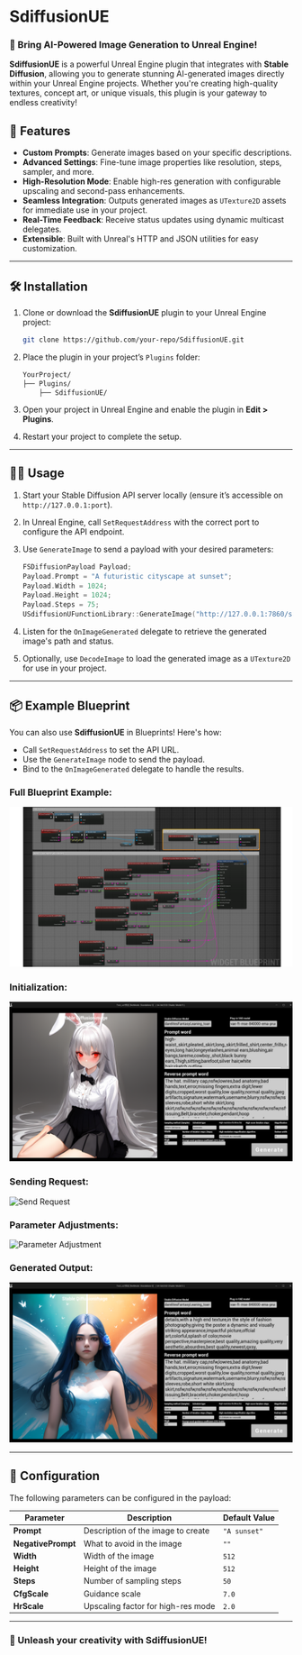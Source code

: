 # SdiffusionUE  

### 🚀 Bring AI-Powered Image Generation to Unreal Engine!  

**SdiffusionUE** is a powerful Unreal Engine plugin that integrates with **Stable Diffusion**, allowing you to generate stunning AI-generated images directly within your Unreal Engine projects. Whether you're creating high-quality textures, concept art, or unique visuals, this plugin is your gateway to endless creativity!  

## 🎨 Features  

- **Custom Prompts**: Generate images based on your specific descriptions.  
- **Advanced Settings**: Fine-tune image properties like resolution, steps, sampler, and more.  
- **High-Resolution Mode**: Enable high-res generation with configurable upscaling and second-pass enhancements.  
- **Seamless Integration**: Outputs generated images as `UTexture2D` assets for immediate use in your project.  
- **Real-Time Feedback**: Receive status updates using dynamic multicast delegates.  
- **Extensible**: Built with Unreal's HTTP and JSON utilities for easy customization.  

---

## 🛠️ Installation  

1. Clone or download the **SdiffusionUE** plugin to your Unreal Engine project:
   
   ```bash
   git clone https://github.com/your-repo/SdiffusionUE.git
   ```  
2. Place the plugin in your project’s `Plugins` folder:
   
   ```
   YourProject/
   ├── Plugins/
       ├── SdiffusionUE/
   ```  
3. Open your project in Unreal Engine and enable the plugin in **Edit > Plugins**.  
4. Restart your project to complete the setup.  

---

## 🧑‍💻 Usage  

1. Start your Stable Diffusion API server locally (ensure it’s accessible on `http://127.0.0.1:port`).  
2. In Unreal Engine, call `SetRequestAddress` with the correct port to configure the API endpoint.  
3. Use `GenerateImage` to send a payload with your desired parameters:
   
   ```cpp
   FSDiffusionPayload Payload;
   Payload.Prompt = "A futuristic cityscape at sunset";
   Payload.Width = 1024;
   Payload.Height = 1024;
   Payload.Steps = 75;
   USdiffusionUFunctionLibrary::GenerateImage("http://127.0.0.1:7860/sdapi/v1/txt2img", Payload);
   ```  
4. Listen for the `OnImageGenerated` delegate to retrieve the generated image's path and status.  
5. Optionally, use `DecodeImage` to load the generated image as a `UTexture2D` for use in your project.  

---

## 📦 Example Blueprint  

You can also use **SdiffusionUE** in Blueprints! Here's how:  
- Call `SetRequestAddress` to set the API URL.  
- Use the `GenerateImage` node to send the payload.  
- Bind to the `OnImageGenerated` delegate to handle the results.  

### Full Blueprint Example:
![Blueprint Overview](./2.png)

### Initialization:
![Initialization](./3.png)

### Sending Request:
![Send Request](./4.png)

### Parameter Adjustments:
![Parameter Adjustment](./5.png)

### Generated Output:
![Generated Output](./1.png)

---

## 🔧 Configuration  

The following parameters can be configured in the payload:  

| Parameter         | Description                         | Default Value  |  
|-------------------|-------------------------------------|----------------|  
| **Prompt**        | Description of the image to create | `"A sunset"`   |  
| **NegativePrompt**| What to avoid in the image         | `""`           |  
| **Width**         | Width of the image                 | `512`          |  
| **Height**        | Height of the image                | `512`          |  
| **Steps**         | Number of sampling steps           | `50`           |  
| **CfgScale**      | Guidance scale                     | `7.0`          |  
| **HrScale**       | Upscaling factor for high-res mode | `2.0`          |  

---

### 🌟 Unleash your creativity with **SdiffusionUE**!
